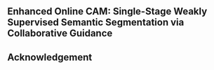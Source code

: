 ## Enhanced Online CAM: Single-Stage Weakly Supervised Semantic Segmentation via Collaborative Guidance

## Acknowledgement

